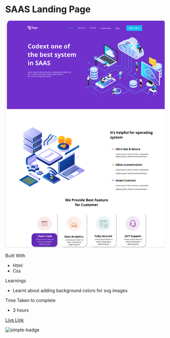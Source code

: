 # SAAS Landing Page

![Image](./13.png)

Built With
- Html
- Css

Learnings
- Learnt about adding background colors for svg images

Time Taken to complete
- 3 hours

[Live Link](https://hemanth-sass-landingpage.netlify.app)

![simple-badge](https://img.shields.io/badge/HTML-CSS-green)